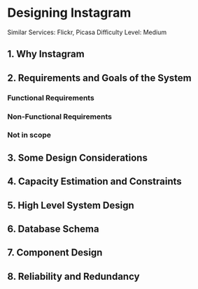 # Designing Instagram

Similar Services: Flickr, Picasa
Difficulty Level: Medium

## 1. Why Instagram

## 2. Requirements and Goals of the System

### Functional Requirements

### Non-Functional Requirements

### Not in scope

## 3. Some Design Considerations

## 4. Capacity Estimation and Constraints

## 5. High Level System Design

## 6. Database Schema

## 7. Component Design

## 8. Reliability and Redundancy